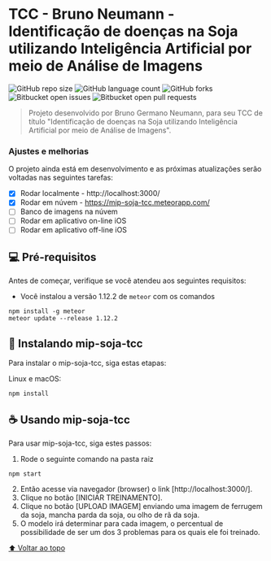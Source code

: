 # TCC - Bruno Neumann - Identificação de doenças na Soja utilizando Inteligência Artificial por meio de Análise de Imagens

<!---Esses são exemplos. Veja https://shields.io para outras pessoas ou para personalizar este conjunto de escudos. Você pode querer incluir dependências, status do projeto e informações de licença aqui--->

![GitHub repo size](https://img.shields.io/github/repo-size/iuricode/README-template?style=for-the-badge)
![GitHub language count](https://img.shields.io/github/languages/count/iuricode/README-template?style=for-the-badge)
![GitHub forks](https://img.shields.io/github/forks/iuricode/README-template?style=for-the-badge)
![Bitbucket open issues](https://img.shields.io/bitbucket/issues/iuricode/README-template?style=for-the-badge)
![Bitbucket open pull requests](https://img.shields.io/bitbucket/pr-raw/iuricode/README-template?style=for-the-badge)

<!--img src="exemplo-image.png" alt="exemplo imagem"-->

> Projeto desenvolvido por Bruno Germano Neumann, para seu TCC de título "Identificação de doenças na Soja utilizando Inteligência Artificial por meio de Análise de Imagens".

### Ajustes e melhorias

O projeto ainda está em desenvolvimento e as próximas atualizações serão voltadas nas seguintes tarefas:

- [x] Rodar localmente - http://localhost:3000/
- [x] Rodar em núvem - https://mip-soja-tcc.meteorapp.com/
- [ ] Banco de imagens na núvem
- [ ] Rodar em aplicativo on-line iOS
- [ ] Rodar em aplicativo off-line iOS

## 💻 Pré-requisitos

Antes de começar, verifique se você atendeu aos seguintes requisitos:
<!---Estes são apenas requisitos de exemplo. Adicionar, duplicar ou remover conforme necessário--->
* Você instalou a versão 1.12.2 de `meteor` com os comandos
```
npm install -g meteor
meteor update --release 1.12.2
```

## 🚀 Instalando mip-soja-tcc

Para instalar o mip-soja-tcc, siga estas etapas:

Linux e macOS:
```
npm install
```

## ☕ Usando mip-soja-tcc

Para usar mip-soja-tcc, siga estes passos:
1. Rode o seguinte comando na pasta raiz
```
npm start
```
2. Então acesse via navegador (browser) o link [http://localhost:3000/].
3. Clique no botão [INICIAR TREINAMENTO].
4. Clique no botão [UPLOAD IMAGEM] enviando uma imagem de ferrugem da soja, mancha parda da soja, ou olho de rã da soja.
5. O modelo irá determinar para cada imagem, o percentual de possibilidade de ser um dos 3 problemas para os quais ele foi treinado.

[⬆ Voltar ao topo](#nome-do-projeto)<br>
